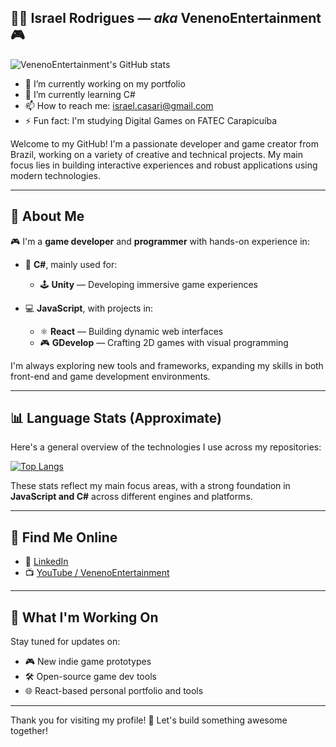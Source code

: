 ## 👨‍💻 Israel Rodrigues — *aka* VenenoEntertainment 🎮

![VenenoEntertainment's GitHub stats](https://github-readme-stats-seven-beta-95.vercel.app/api?username=venenoentertainment&show=reviews,discussions_started,discussions_answered,prs_merged,prs_merged_percentage)



- 🔭 I’m currently working on my portfolio
- 🌱 I’m currently learning C#
- 📫 How to reach me: israel.casari@gmail.com
- ⚡ Fun fact: I'm studying Digital Games on FATEC Carapicuíba


Welcome to my GitHub! I'm a passionate developer and game creator from Brazil, working on a variety of creative and technical projects. My main focus lies in building interactive experiences and robust applications using modern technologies.

---

## 🚀 About Me

🎮 I'm a **game developer** and **programmer** with hands-on experience in:


- 🧠 **C#**, mainly used for:
  - 🕹️ **Unity** — Developing immersive game experiences

- 💻 **JavaScript**, with projects in:
  - ⚛️ **React** — Building dynamic web interfaces
  - 🎮 **GDevelop** — Crafting 2D games with visual programming

I'm always exploring new tools and frameworks, expanding my skills in both front-end and game development environments.

---

## 📊 Language Stats (Approximate)

Here's a general overview of the technologies I use across my repositories:

[![Top Langs](https://github-readme-stats-seven-beta-95.vercel.app/api/top-langs/?username=VenenoEntertainment&layout=donut)](https://github.com/anuraghazra/github-readme-stats)


These stats reflect my main focus areas, with a strong foundation in **JavaScript and C#** across different engines and platforms.

---

## 🔗 Find Me Online

- 💼 [LinkedIn](https://www.linkedin.com/in/israelcasari/)
- 📺 [YouTube / VenenoEntertainment](https://www.youtube.com/@mcveneno3528)

---

## 🧠 What I'm Working On

Stay tuned for updates on:

- 🎮 New indie game prototypes
- 🛠️ Open-source game dev tools
- 🌐 React-based personal portfolio and tools

---

Thank you for visiting my profile! 🚀 Let's build something awesome together!
